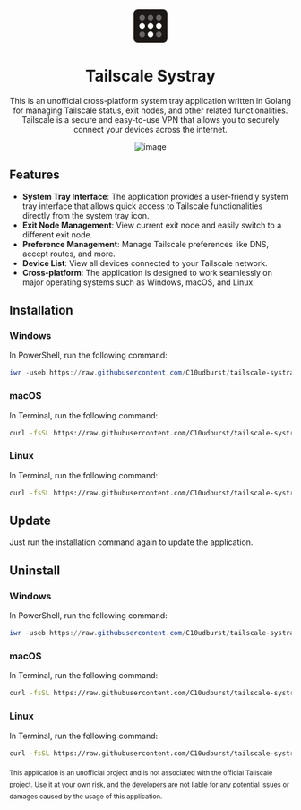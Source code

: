 <div align="center">

<img src="icons/on.png" width="60em">

# Tailscale Systray

This is an unofficial cross-platform system tray application written in Golang for managing Tailscale status, exit nodes, and other related functionalities. Tailscale is a secure and easy-to-use VPN that allows you to securely connect your devices across the internet.

![image](https://github.com/C10udburst/tailscale-systray/assets/18114966/adc69050-a320-4e3d-952b-fcf57185c8d4)

</div>

## Features

- **System Tray Interface**: The application provides a user-friendly system tray interface that allows quick access to Tailscale functionalities directly from the system tray icon.
- **Exit Node Management**: View current exit node and easily switch to a different exit node.
- **Preference Management**: Manage Tailscale preferences like DNS, accept routes, and more.
- **Device List**: View all devices connected to your Tailscale network.
- **Cross-platform**: The application is designed to work seamlessly on major operating systems such as Windows, macOS, and Linux.

## Installation

### Windows

In PowerShell, run the following command:

```powershell
iwr -useb https://raw.githubusercontent.com/C10udburst/tailscale-systray/master/install.txt | Out-String | iex
```

### macOS

In Terminal, run the following command:

```bash
curl -fsSL https://raw.githubusercontent.com/C10udburst/tailscale-systray/master/install.txt | sh
```

### Linux

In Terminal, run the following command:

```bash
curl -fsSL https://raw.githubusercontent.com/C10udburst/tailscale-systray/master/install.txt | sh
```

## Update

Just run the installation command again to update the application.

## Uninstall

### Windows

In PowerShell, run the following command:

```powershell
iwr -useb https://raw.githubusercontent.com/C10udburst/tailscale-systray/master/uninstall.txt | Out-String | iex
```

### macOS

In Terminal, run the following command:

```bash
curl -fsSL https://raw.githubusercontent.com/C10udburst/tailscale-systray/master/uninstall.txt | sh
```

### Linux

In Terminal, run the following command:

```bash
curl -fsSL https://raw.githubusercontent.com/C10udburst/tailscale-systray/master/uninstall.txt | sh
```

<sub>This application is an unofficial project and is not associated with the official Tailscale project. Use it at your own risk, and the developers are not liable for any potential issues or damages caused by the usage of this application.</sub>

